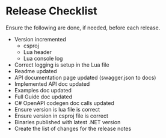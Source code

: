 # Release Checklist

Ensure the following are done, if needed, before each release.

- Version incremented
	- csproj
	- Lua header
	- Lua console log
- Correct logging is setup in the Lua file 
- Readme updated
- API documentation page updated (swagger.json to docs)
- Implemented API doc updated
- Examples doc updated
- Full Guide doc updated
- C# OpenAPI codegen doc calls updated
- Ensure version is lua file is correct
- Ensure version in csproj file is correct
- Binaries published with latest .NET version
- Create the list of changes for the release notes

